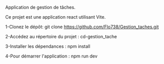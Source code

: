 

Application de gestion de tâches.

Ce projet est une application react utilisant Vite.

1-Clonez le dépôt:
 git clone https://github.com/Flo738/Gestion_taches.git

2-Accédez au répertoire du projet :
cd-gestion_tache

3-Installer les dépendances :
npm install

4-Pour démarrer l'application : 
npm run dev


